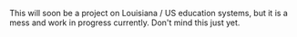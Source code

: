 This will soon be a project on Louisiana / US education systems, but it is a mess and work in progress currently. Don't mind this just yet. 
